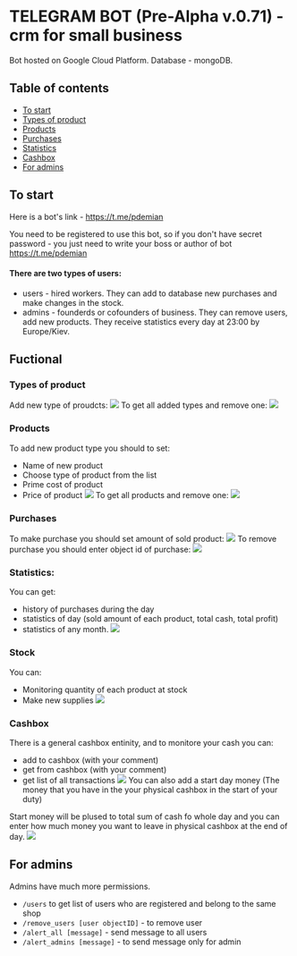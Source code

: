 # TELEGRAM BOT (Pre-Alpha v.0.71) - crm for small business

Bot hosted on Google Cloud Platform. Database - mongoDB.

## Table of contents
* [To start](#to-start)
* [Types of product](#types-of-product)
* [Products](#products)
* [Purchases](#purchases)
* [Statistics](#statistics)
* [Cashbox](#cashbox)
* [For admins](#for-admins)

## To start
Here is a bot's link - https://t.me/pdemian

You need to be registered to use this bot, so if you don't have secret password - you just need to write your boss or author of bot https://t.me/pdemian

#### There are two types of users:
* users - hired workers. They can add to database new purchases and make changes in the stock.
* admins - founderds or cofounders of business. They can remove users, add new products. They receive statistics every day at 23:00 by Europe/Kiev.

## Fuctional

### Types of product
Add new type of proudcts:
![](/assets/images/add_type.gif)
To get all added types and remove one:
![](/assets/images/remove_type.gif)

### Products
To add new product type you should to set:
* Name of new product
* Choose type of product from the list
* Prime cost of product
* Price of product
![](/assets/images/create_product.gif)
To get all products and remove one:
![](/assets/images/remove_product.gif)

### Purchases
To make purchase you should set amount of sold product:
![](/assets/images/make_purchase.gif)
To remove purchase you should enter object id of purchase:
![](/assets/images/remove_purchase.gif)

### Statistics:
You can get:
* history of purchases during the day
* statistics of day (sold amount of each product, total cash, total profit)
* statistics of any month.
![](/assets/images/statistics.gif)

### Stock
You can:
* Monitoring quantity of each product at stock
* Make new supplies
![](/assets/images/stock.gif)

### Cashbox
There is a general cashbox entinity, and to monitore your cash you can:
* add to cashbox (with your comment)
* get from cashbox (with your comment)
* get list of all transactions
![](/assets/images/stock.gif)
You can also add a start day money (The money that you have in the your physical cashbox in the start of your duty)

Start money will be plused to total sum of cash fo whole day and you can enter how much money you want to leave in physical cashbox at the end of day.
![](/assets/images/stock.gif)

## For admins

Admins have much more permissions.
* `/users` to get list of users who are registered and belong to the same shop
* `/remove_users [user objectID]` - to remove user
* `/alert_all [message]` - send message to all users
* `/alert_admins [message]` - to send message only for admin
